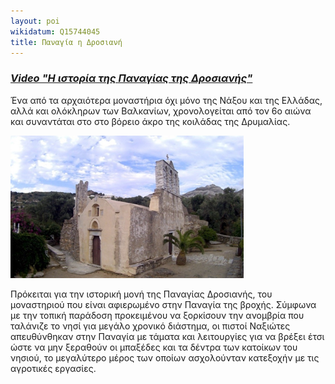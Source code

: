 ```yaml
---
layout: poi
wikidatum: Q15744045
title: Παναγία η Δροσιανή
---
```

### ***[Video "Η ιστορία της Παναγίας της Δροσιανής"](https://youtu.be/MPFKyctIcZU)***

Ένα από τα αρχαιότερα μοναστήρια όχι μόνο της Νάξου και της Ελλάδας, αλλά και ολόκληρων των Βαλκανίων, χρονολογείται από τον 6ο αιώνα και συναντάται στο στο βόρειο άκρο της κοιλάδας της Δρυμαλίας.

![dros](../assets/img/dros.png)

Πρόκειται για την ιστορική μονή της Παναγίας Δροσιανής, του μοναστηριού που είναι αφιερωμένο στην Παναγία της βροχής. Σύμφωνα με την τοπική παράδοση προκειμένου να ξορκίσουν την ανομβρία που ταλάνιζε το νησί για μεγάλο χρονικό διάστημα, οι πιστοί Ναξιώτες απευθύνθηκαν στην Παναγία με τάματα και λειτουργίες για να βρέξει έτσι ώστε να μην ξεραθούν οι μπαξέδες και τα δέντρα των κατοίκων του νησιού, το μεγαλύτερο μέρος των οποίων ασχολούνταν κατεξοχήν με τις αγροτικές εργασίες.
